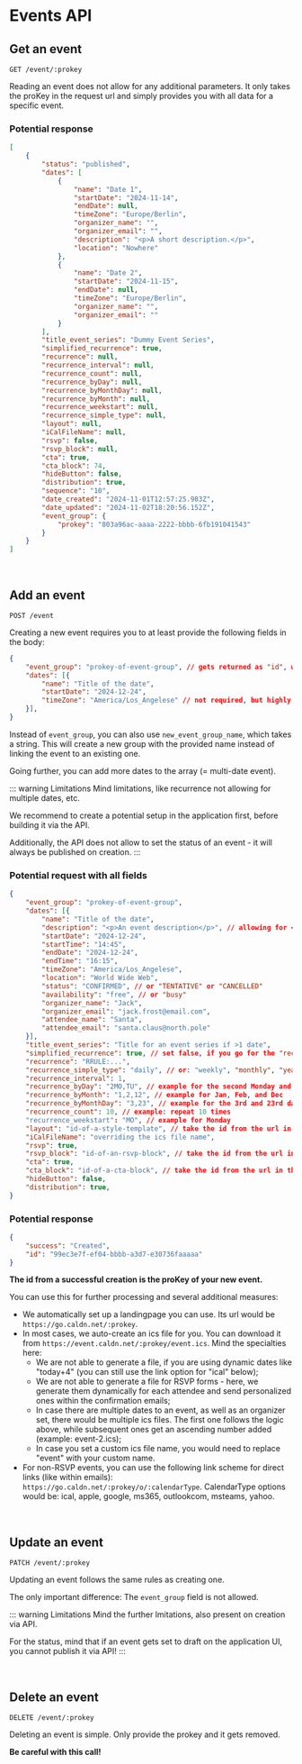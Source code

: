 
# Events API

## Get an event

```
GET /event/:prokey
```

Reading an event does not allow for any additional parameters. It only takes the proKey in the request url and simply provides you with all data for a specific event.

### Potential response

```json
[
    {
        "status": "published",
        "dates": [
            {
                "name": "Date 1",
                "startDate": "2024-11-14",
                "endDate": null,
                "timeZone": "Europe/Berlin",
                "organizer_name": "",
                "organizer_email": "",
                "description": "<p>A short description.</p>",
                "location": "Nowhere"
            },
            {
                "name": "Date 2",
                "startDate": "2024-11-15",
                "endDate": null,
                "timeZone": "Europe/Berlin",
                "organizer_name": "",
                "organizer_email": ""
            }
        ],
        "title_event_series": "Dummy Event Series",
        "simplified_recurrence": true,
        "recurrence": null,
        "recurrence_interval": null,
        "recurrence_count": null,
        "recurrence_byDay": null,
        "recurrence_byMonthDay": null,
        "recurrence_byMonth": null,
        "recurrence_weekstart": null,
        "recurrence_simple_type": null,
        "layout": null,
        "iCalFileName": null,
        "rsvp": false,
        "rsvp_block": null,
        "cta": true,
        "cta_block": 74,
        "hideButton": false,
        "distribution": true,
        "sequence": "10",
        "date_created": "2024-11-01T12:57:25.983Z",
        "date_updated": "2024-11-02T18:20:56.152Z",
        "event_group": {
            "prokey": "803a96ac-aaaa-2222-bbbb-6fb191041543"
        }
    }
]
```

<br />

## Add an event

```
POST /event
```

Creating a new event requires you to at least provide the following fields in the body:

```json
{
    "event_group": "prokey-of-event-group", // gets returned as "id", when creating a group; also visible in the application
    "dates": [{
        "name": "Title of the date",
        "startDate": "2024-12-24",
        "timeZone": "America/Los_Angelese" // not required, but highly recommended
    }],
}
```

Instead of `event_group`, you can also use `new_event_group_name`, which takes a string. This will create a new group with the provided name instead of linking the event to an existing one.

Going further, you can add more dates to the array (= multi-date event).

::: warning Limitations
Mind limitations, like recurrence not allowing for multiple dates, etc.

We recommend to create a potential setup in the application first, before building it via the API.

Additionally, the API does not allow to set the status of an event - it will always be published on creation.
:::

### Potential request with all fields

```json
{
    "event_group": "prokey-of-event-group",
    "dates": [{
        "name": "Title of the date",
        "description": "<p>An event description</p>", // allowing for <p>, <strong>, <em>, <u>, <h1>, <h2>, <h3>, <h4>, <ul>, <ol>, <li>, <a>
        "startDate": "2024-12-24",
        "startTime": "14:45",
        "endDate": "2024-12-24",
        "endTime": "16:15",
        "timeZone": "America/Los_Angelese",
        "location": "World Wide Web",
        "status": "CONFIRMED", // or "TENTATIVE" or "CANCELLED"
        "availability": "free", // or "busy"
        "organizer_name": "Jack",
        "organizer_email": "jack.frost@email.com",
        "attendee_name": "Santa",
        "attendee_email": "santa.claus@north.pole"
    }],
    "title_event_series": "Title for an event series if >1 date",
    "simplified_recurrence": true, // set false, if you go for the "recurrence" field, which takes an RRULE; and true if you use the other recurrence fields
    "recurrence": "RRULE:...",
    "recurrence_simple_type": "daily", // or: "weekly", "monthly", "yearly",
    "recurrence_interval": 1,
    "recurrence_byDay": "2MO,TU", // example for the second Monday and each Tuesday
    "recurrence_byMonth": "1,2,12", // example for Jan, Feb, and Dec
    "recurrence_byMonthDay": "3,23", // example for the 3rd and 23rd day of the month
    "recurrence_count": 10, // example: repeat 10 times
    "recurrence_weekstart": "MO", // example for Monday
    "layout": "id-of-a-style-template", // take the id from the url in the application
    "iCalFileName": "overriding the ics file name",
    "rsvp": true,
    "rsvp_block": "id-of-an-rsvp-block", // take the id from the url in the application or the response when creating an rsvp block via API
    "cta": true,
    "cta_block": "id-of-a-cta-block", // take the id from the url in the application
    "hideButton": false,
    "distribution": true,
}
```

### Potential response

```json
{
    "success": "Created",
    "id": "99ec3e7f-ef04-bbbb-a3d7-e30736faaaaa"
}
```

**The id from a successful creation is the proKey of your new event.**

You can use this for further processing and several additional measures:

* We automatically set up a landingpage you can use. Its url would be `https://go.caldn.net/:prokey`.
* In most cases, we auto-create an ics file for you. You can download it from `https://event.caldn.net/:prokey/event.ics`. Mind the specialties here:
  * We are not able to generate a file, if you are using dynamic dates like "today+4" (you can still use the link option for "ical" below);
  * We are not able to generate a file for RSVP forms - here, we generate them dynamically for each attendee and send personalized ones within the confirmation emails;
  * In case there are multiple dates to an event, as well as an organizer set, there would be multiple ics files. The first one follows the logic above, while subsequent ones get an ascending number added (example: event-2.ics);
  * In case you set a custom ics file name, you would need to replace "event" with your custom name.
* For non-RSVP events, you can use the following link scheme for direct links (like within emails): `https://go.caldn.net/:prokey/o/:calendarType`. CalendarType options would be: ical, apple, google, ms365, outlookcom, msteams, yahoo.

<br />

## Update an event

```
PATCH /event/:prokey
```

Updating an event follows the same rules as creating one.

The only important difference: The `event_group` field is not allowed.

::: warning Limitations
Mind the further lmitations, also present on creation via API.

For the status, mind that if an event gets set to draft on the application UI, you cannot publish it via API!
:::

<br />

## Delete an event

```
DELETE /event/:prokey
```

Deleting an event is simple. Only provide the prokey and it gets removed.

**Be careful with this call!**
